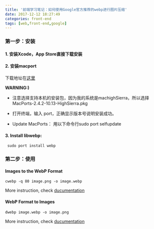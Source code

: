 ```yaml
---
title: '前端学习笔记：如何使用Google官方推荐的webp进行图片压缩'
date: 2017-12-12 18:27:49
categories: front-end 
tags: [web,front-end,google] 
---
```


###  第一步：安装
#### 1. 安装Xcode，App Store直接下载安装
#### 2. 安装macport
下载地址在[这里](https://distfiles.macports.org/MacPorts/)

**WARNING:)**
- 注意选择支持本机的安装包，因为我的系统是machighSierra，所以选择MacPorts-2.4.2-10.13-HighSierra.pkg

- 打开终端，输入 port，正确显示版本号说明安装成功。

- Update MacPorts： 用以下命令行sudo port selfupdate

<!--more-->
#### 3. Install libwebp:
```
 sudo port install webp
```

###  第二步：使用
####  Images to the WebP Format
```
cwebp -q 80 image.png -o image.webp
```

More  instruction, check [ducumentation](https://developers.google.com/speed/webp/docs/cwebp)

#### WebP Format to Images
```
dwebp image.webp -o image.png
```
More  instruction, check [ducumentation](https://developers.google.com/speed/webp/docs/dwebp)



